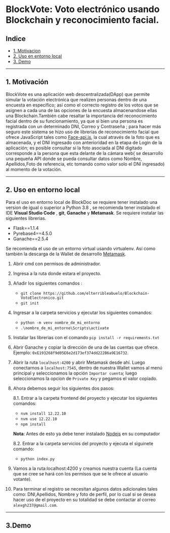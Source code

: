 # BlockVote: Voto electrónico usando Blockchain y reconocimiento facial.

## Indice

- [1. Motivacion](#1-Motivacion)
- [2. Uso en entorno local](#2-Uso-en-entorno-local)
- [3. Demo](#3-Demo)

---

## 1. Motivación

BlockVote es una aplicación web descentralizada(DApp) que permite simular la votación electrónica que realizen personas dentro de una encuesta en específico; así como el correcto registro de los votos que se asignen a cada una de las opciones de la encuesta almacenandose ellas una Blockchain.También cabe resaltar la importancia del reconocimiento facial dentro de su funcionamiento, ya que si bien una persona es registrada con un determinado DNI, Correo y Contraseña ; para hacer más seguro este sistema se hizo uso de librerías de reconocimiento facial que ofrece JavaScript tales como [Face-api.js](https://github.com/justadudewhohacks/face-api.js/), la cual através de la foto que es almacenada, y el DNI ingresado con anterioridad en la etapa de Login de la aplicación; es posible consultar si la foto asociada al DNI digitado corresponde a la persona que esta delante de la cámara web( se desarrollo una pequeña API donde se pueda consultar datos como Nombre, Apellidos,Foto de referencia, etc tomando como valor solo el DNI ingresado) al momento de la votación.

---

## 2. Uso en entorno local

Para el uso en entorno local de BlockDoc se requiere tener instalado una version de igual o superior a Python 3.8 , se recomienda tener instalado el IDE **Visual Studio Code** , **git**, **Ganache** y **Metamask**. Se requiere instalar las siguientes librerias.

- Flask==1.1.4
- Pyrebase4==4.5.0
- Ganache==2.5.4

Se recomienda el uso de un entorno virtual usando virtualenv. Así como también la descarga de la Wallet de desarrollo [Metamask](https://metamask.io/).

1. Abrir cmd con permisos de administrador.

2. Ingresa a la ruta donde estara el proyecto.

3. Añadir los siguientes comandos :

   - `git clone https://github.com/elterribleabuelo/Blockchain-VotoElectronico.git`
   - `git init`

4. Ingresar a la carpeta servicios y ejecutar los siguientes comandos:

   - `python -m venv nombre_de_mi_entorno`
   - `.\nombre_de_mi_entorno\Scripts\activate`

5. Instalar las librerias con el comando `pip install -r requirements.txt`

6. Abrir Ganache y copiar la dirección de una de las cuentas que ofrece. Ejemplo: `0xE193268f9d05E6e2d173ef374dd222B6a9E16732`.

7. Abrir la ruta `localhost:4200` y abrir Metamask desde ahí. Luego conectarnos a `localhost:7545`, dentro de nuestra Wallet vamos al menú principal y seleccionamos la opción `Importar cuenta`; luego seleccionamos la opcion de `Private Key` y pegamos el valor copiado.

8. Ahora debemos seguir los siguientes dos pasos:

   8.1. Entrar a la carpeta frontend del proyecto y ejecutar los siguientes comandos:
   
   - `nvm install 12.22.10`
   - `nvm use 12.22.10`
   - `npm install`
   
   **Nota**: Antes de esto ya debe tener instalado [Nodejs](https://nodejs.org/es/) en su computador 

     8.2. Entrar a la carpeta servicios del proyecto y ejecuta el siguinete comando:

   - `python index.py`

9. Vamos a la ruta:localhost:4200 y creamos nuestra cuenta (La cuenta que se cree se hará con los permisos que se le ofrece al usuario votante).

10. Para terminar el registro se necesitan algunos datos adicionales tales como: DNI,Apellidos, Nombre y foto de perfil, por lo cual si se desea hacer uso de el proyecto en su totalidad se debe contactar al correo `alexgh237@gmail.com`.

---

## 3.Demo

<div style="text-align: center;">
  <br><br/>
  <!--<a href = "https://www.youtube.com/watch?v=BHlcNKi3QMI"><img src="assets/PortadaBlockDoc.png"></a>-->
  <br><br/>
</div>
